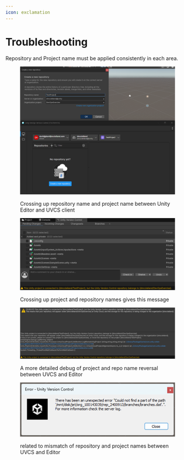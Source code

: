 ```yaml
---
icon: exclamation
---
```


# Troubleshooting

Repository and Project name must be applied consistently in each area.

<figure><img src="../../.gitbook/assets/image (12).png" alt=""><figcaption><p>Crossing up repository name and project name between Unity Editor and UVCS client</p></figcaption></figure>

<figure><img src="../../.gitbook/assets/image (13).png" alt=""><figcaption><p>Crossing up project and repository names gives this message</p></figcaption></figure>

<figure><img src="../../.gitbook/assets/image (14).png" alt=""><figcaption><p>A more detailed debug of project and repo name reversal between UVCS and Editor</p></figcaption></figure>

<figure><img src="../../.gitbook/assets/image (15).png" alt=""><figcaption><p>related to mismatch of repository and project names between UVCS and Editor</p></figcaption></figure>

